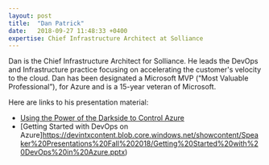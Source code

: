 ```yaml
---
layout: post
title:  "Dan Patrick"
date:   2018-09-27 11:48:33 +0400
expertise: Chief Infrastructure Architect at Solliance 
---
```


Dan is the Chief Infrastructure Architect for Solliance. He leads the DevOps and Infrastructure practice focusing on accelerating the customer's velocity to the cloud. Dan has been designated a Microsoft MVP (“Most Valuable Professional”), for Azure and is a 15-year veteran of Microsoft.

Here are links to his presentation material:

- [Using the Power of the Darkside to Control Azure](https://devintxcontent.blob.core.windows.net/showcontent/Speaker%20Presentations%20Fall%202018/Using%20the%20Power%20of%20the%20Darkside%20to%20Control%20Azure%20An%20Introduction%20to%20the%20Azure%20CLI.pptx)
- [Getting Started with DevOps on Azure]https://devintxcontent.blob.core.windows.net/showcontent/Speaker%20Presentations%20Fall%202018/Getting%20Started%20with%20DevOps%20in%20Azure.pptx)
